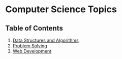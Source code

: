 # Computer Science Topics

## Table of Contents

1. [Data Structures and Algorithms](./dsa/README.md)
2. [Problem Solving](./problem_solving/README.md)
4. [Web Development](./web_development/README.md)